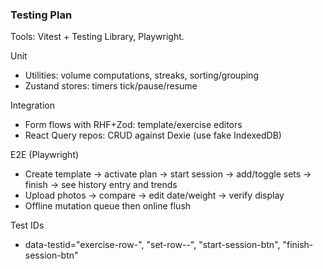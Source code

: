 ### Testing Plan

Tools: Vitest + Testing Library, Playwright.

Unit
- Utilities: volume computations, streaks, sorting/grouping
- Zustand stores: timers tick/pause/resume

Integration
- Form flows with RHF+Zod: template/exercise editors
- React Query repos: CRUD against Dexie (use fake IndexedDB)

E2E (Playwright)
- Create template → activate plan → start session → add/toggle sets → finish → see history entry and trends
- Upload photos → compare → edit date/weight → verify display
- Offline mutation queue then online flush

Test IDs
- data-testid="exercise-row-<id>", "set-row-<id>-<position>", "start-session-btn", "finish-session-btn"


